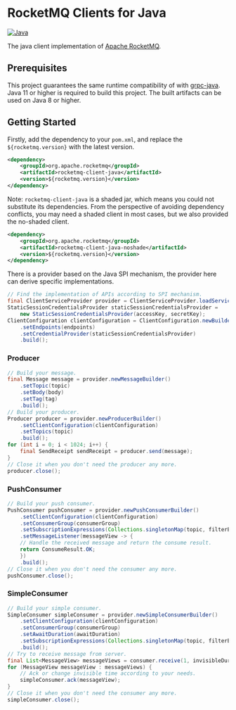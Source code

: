 # RocketMQ Clients for Java

[![Java](https://github.com/apache/rocketmq-clients/actions/workflows/java_build.yml/badge.svg)](https://github.com/apache/rocketmq-clients/actions/workflows/java_build.yml)

The java client implementation of [Apache RocketMQ](https://rocketmq.apache.org/).

## Prerequisites

This project guarantees the same runtime compatibility of with [grpc-java](https://github.com/grpc/grpc-java). Java 11 or higher is required to build this project. The built artifacts can be used on Java 8 or higher.

## Getting Started

Firstly, add the dependency to your `pom.xml`, and replace the `${rocketmq.version}` with the latest version.

```xml
<dependency>
    <groupId>org.apache.rocketmq</groupId>
    <artifactId>rocketmq-client-java</artifactId>
    <version>${rocketmq.version}</version>
</dependency>
```

Note: `rocketmq-client-java` is a shaded jar, which means you could not substitute its dependencies.
From the perspective of avoiding dependency conflicts, you may need a shaded client in most cases, but we also provided
the no-shaded client.

```xml
<dependency>
    <groupId>org.apache.rocketmq</groupId>
    <artifactId>rocketmq-client-java-noshade</artifactId>
    <version>${rocketmq.version}</version>
</dependency>
```

There is a provider based on the Java SPI mechanism, the provider here can derive specific implementations.

```java
// Find the implementation of APIs according to SPI mechanism.
final ClientServiceProvider provider = ClientServiceProvider.loadService();
StaticSessionCredentialsProvider staticSessionCredentialsProvider =
    new StaticSessionCredentialsProvider(accessKey, secretKey);
ClientConfiguration clientConfiguration = ClientConfiguration.newBuilder()
    .setEndpoints(endpoints)
    .setCredentialProvider(staticSessionCredentialsProvider)
    .build();
```

### Producer

```java
// Build your message.
final Message message = provider.newMessageBuilder()
    .setTopic(topic)
    .setBody(body)
    .setTag(tag)
    .build();
// Build your producer.
Producer producer = provider.newProducerBuilder()
    .setClientConfiguration(clientConfiguration)
    .setTopics(topic)
    .build();
for (int i = 0; i < 1024; i++) {
    final SendReceipt sendReceipt = producer.send(message);
}
// Close it when you don't need the producer any more.
producer.close();
```

### PushConsumer

```java
// Build your push consumer.
PushConsumer pushConsumer = provider.newPushConsumerBuilder()
    .setClientConfiguration(clientConfiguration)
    .setConsumerGroup(consumerGroup)
    .setSubscriptionExpressions(Collections.singletonMap(topic, filterExpression))
    .setMessageListener(messageView -> {
    // Handle the received message and return the consume result.
    return ConsumeResult.OK;
    })
    .build();
// Close it when you don't need the consumer any more.
pushConsumer.close();
```

### SimpleConsumer

```java
// Build your simple consumer.
SimpleConsumer simpleConsumer = provider.newSimpleConsumerBuilder()
    .setClientConfiguration(clientConfiguration)
    .setConsumerGroup(consumerGroup)
    .setAwaitDuration(awaitDuration)
    .setSubscriptionExpressions(Collections.singletonMap(topic, filterExpression))
    .build();
// Try to receive message from server.
final List<MessageView> messageViews = consumer.receive(1, invisibleDuration);
for (MessageView messageView : messageViews) {
    // Ack or change invisible time according to your needs.
    simpleConsumer.ack(messageView);
}
// Close it when you don't need the consumer any more.
simpleConsumer.close();
```

